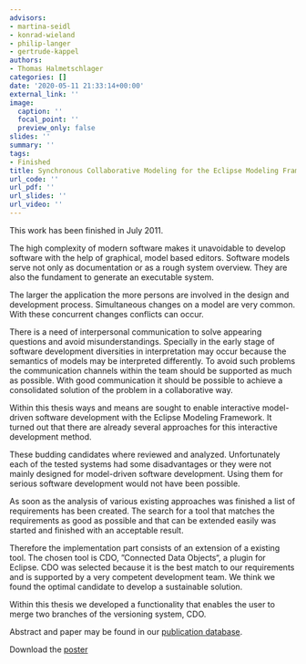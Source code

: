 ```yaml
---
advisors:
- martina-seidl
- konrad-wieland
- philip-langer
- gertrude-kappel
authors:
- Thomas Halmetschlager
categories: []
date: '2020-05-11 21:33:14+00:00'
external_link: ''
image:
  caption: ''
  focal_point: ''
  preview_only: false
slides: ''
summary: ''
tags:
- Finished
title: Synchronous Collaborative Modeling for the Eclipse Modeling Framework
url_code: ''
url_pdf: ''
url_slides: ''
url_video: ''
---
```


This work has been finished in July 2011.

The high complexity of modern software makes it unavoidable to develop software with the help of graphical, model based editors. Software models serve not only as documentation or as a rough system overview. They are also the fundament to generate an executable system.

The larger the application the more persons are involved in the design and development process. Simultaneous changes on a model are very common. With these concurrent changes conflicts can occur.

There is a need of interpersonal communication to solve appearing questions and avoid misunderstandings. Specially in the early stage of software development diversities in interpretation may occur because the semantics of models may be interpreted differently. To avoid such problems the communication channels within the team should be supported as much as possible. With good communication it should be possible to achieve a consolidated solution of the problem in a collaborative way.

Within this thesis ways and means are sought to enable interactive model-driven software development with the Eclipse Modeling Framework. It turned out that there are already several approaches for this interactive development method.

These budding candidates where reviewed and analyzed. Unfortunately each of the tested systems had some disadvantages or they were not mainly designed for model-driven software development. Using them for serious software development would not have been possible.

As soon as the analysis of various existing approaches was finished a list of requirements has been created. The search for a tool that matches the requirements as good as possible and that can be extended easily was started and finished with an acceptable result.

Therefore the implementation part consists of an extension of a existing tool. The chosen tool is CDO, ”Connected Data Objects“, a plugin for Eclipse. CDO was selected because it is the best match to our requirements and is supported by a very competent development team. We think we found the optimal candidate to develop a sustainable solution.

Within this thesis we developed a functionality that enables the user to merge two branches of the versioning system, CDO.

Abstract and paper may be found in our <a class="external" href="http://publik.tuwien.ac.at/showentry.php?ID=199046&amp;lang=2">publication database</a>.

 Download the [poster](https://www.big.tuwien.ac.at/app/uploads/2016/10/Halemtschlager_poster.pdf)